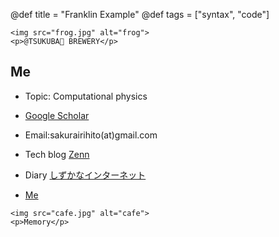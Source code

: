 @def title = "Franklin Example"
@def tags = ["syntax", "code"]

~~~
<img src="frog.jpg" alt="frog">
<p>@TSUKUBA🐸 BREWERY</p>
~~~

## Me

- Topic: Computational physics

- [Google Scholar](https://scholar.google.com/citations?hl=ja&authuser=1&user=IKqeswsAAAAJ)

- Email:sakurairihito(at)gmail.com

- Tech blog [Zenn](https://zenn.dev/rihitosakurai)

- Diary [しずかなインターネット](https://sizu.me/sakurai)

- [Me](https://github.com/sakurairihito/self-intro)

~~~
<img src="cafe.jpg" alt="cafe">
<p>Memory</p>
~~~ 